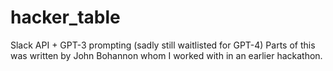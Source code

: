 # hacker_table

Slack API + GPT-3 prompting (sadly still waitlisted for GPT-4)
Parts of this was written by John Bohannon whom I worked with in an earlier hackathon.
